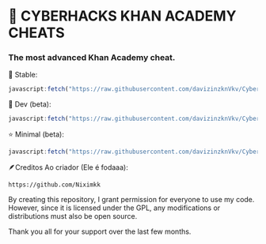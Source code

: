 # 🌿 CYBERHACKS KHAN  ACADEMY CHEATS
### The most advanced Khan Academy cheat.

🙂 Stable:
```js
javascript:fetch("https://raw.githubusercontent.com/davizinzknVkv/CyberHacksKhann/refs/heads/main/ScrotKhan.js").then(t=>t.text()).then(eval);
```
🤖 Dev (beta):
```js
javascript:fetch("https://raw.githubusercontent.com/davizinzknVkv/CyberHacksKhann/refs/heads/main/CyberHacksKhann.js").then(t=>t.text()).then(eval);
```
⭐ Minimal (beta):
```js
javascript:fetch("https://raw.githubusercontent.com/davizinzknVkv/CyberHacksKhann/refs/heads/main/CyberHacksKhannMinimal.js").then(t=>t.text()).then(eval);
```


🪶Creditos Ao criador  (Ele é fodaaa):
```
https://github.com/Niximkk
```
By creating this repository, I grant permission for everyone to use my code. However, since it is licensed under the GPL, any modifications or distributions must also be open source.

Thank you all for your support over the last few months.

